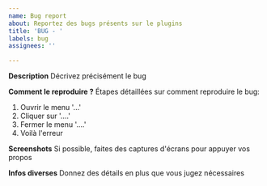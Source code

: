 ```yaml
---
name: Bug report
about: Reportez des bugs présents sur le plugins
title: 'BUG - '
labels: bug
assignees: ''

---
```


**Description**
Décrivez précisément le bug

**Comment le reproduire ?**
Étapes détaillées sur comment reproduire le bug:
1. Ouvrir le menu '...'
2. Cliquer sur '....'
3. Fermer le menu '....'
4. Voilà l'erreur

**Screenshots**
Si possible, faites des captures d'écrans pour appuyer vos propos

**Infos diverses**
Donnez des détails en plus que vous jugez nécessaires
